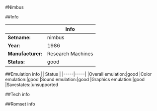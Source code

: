 #Nimbus

##Info

||Info|
|-----|-----|
|**Setname:**|nimbus
|**Year:**|1986
|**Manufacturer:**|Research Machines
|**Status:**|good

##Emulation info
|| Status |
|-----|-----|
|Overall emulation:|good
|Color emulation:|good
|Sound emulation:|good
|Graphics emulation:|good
|Savestates:|unsupported

##Tech info

##Romset info

<!--- START OF EDITED COMMENT DO NOT TOUCH TEXT ABOVE-->
